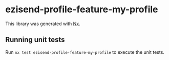 # ezisend-profile-feature-my-profile

This library was generated with [Nx](https://nx.dev).

## Running unit tests

Run `nx test ezisend-profile-feature-my-profile` to execute the unit tests.
